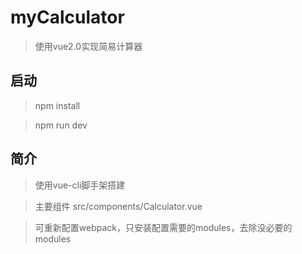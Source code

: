 # myCalculator

> 使用vue2.0实现简易计算器

## 启动

> npm install

> npm run dev

## 简介

> 使用vue-cli脚手架搭建

> 主要组件 src/components/Calculator.vue

> 可重新配置webpack，只安装配置需要的modules，去除没必要的modules